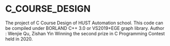 # C_COURSE_DESIGN
The project of C Course Design of HUST Automation school. This code can be compiled under BORLAND C++ 3.0 or VS2019+EGE graph library.
Author : Wenjie Qu, Zishan Yin
Winning the second prize in C Programming Contest held in 2020.
